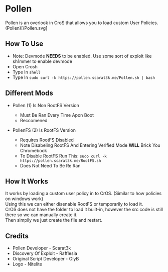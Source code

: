 # Pollen
Pollen is an overlook in CroS that allows you to load custom User Policies.
(Pollen)[/Pollen.svg]

## How To Use
- Note: Devmode **NEEDS** to be enabled. Use some sort of exploit like sh1mmer to enable devmode
- Open Crosh
- Type In `shell`
- Type In `sudo curl -k https://pollen.scarat3k.me/Pollen.sh | bash`

## Different Mods
- Pollen (1) Is Non RootFS Version
  - Must Be Ran Every Time Apon Boot
  - Reccomened

- PollenFS (2) Is RootFS Version
  - Requires RootFS Disabled
  - Note Disabeling RootFS And Entering Verified Mode **WILL** Brick You Chromebook
  - To Disable RootFS Run This: `sudo curl -k https://pollen.scarat3k.me/RootFS.sh`
  - Does Not Need To Be Re Ran

## How It Works
It works by loading a custom user policy in to CrOS. (Similar to how policies on windows work)\
Using this we can either disenable RootFS or temporarily to load it.\
CrOS does not have the folder to load it built-in, however the src code is still there so we can manually create it.\
Then simpily we just create the file and restart.

## Credits
- Pollen Developer - Scarat3k
- Discovery Of Exploit - Rafflesia
- Original Script Developer - OlyB
- Logo - Nitelite
